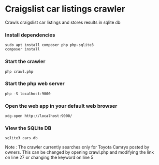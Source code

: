# Craigslist car listings crawler

Crawls craigslist car listings and stores results in sqlite db

### Install dependencies

```
sudo apt install composer php php-sqlite3
composer install
```

### Start the crawler
```
php crawl.php
```

### Start the php web server
```
php -S localhost:9000
```

### Open the web app in your default web browser
```
xdg-open http://localhost:9000/
```

### View the SQLite DB
```sqlite3 cars.db```


Note : The crawler currently searches only for Toyota Camrys posted by owners. This can be changed by opening crawl.php and modifying the link on line 27 or changing the keyword on line 5
